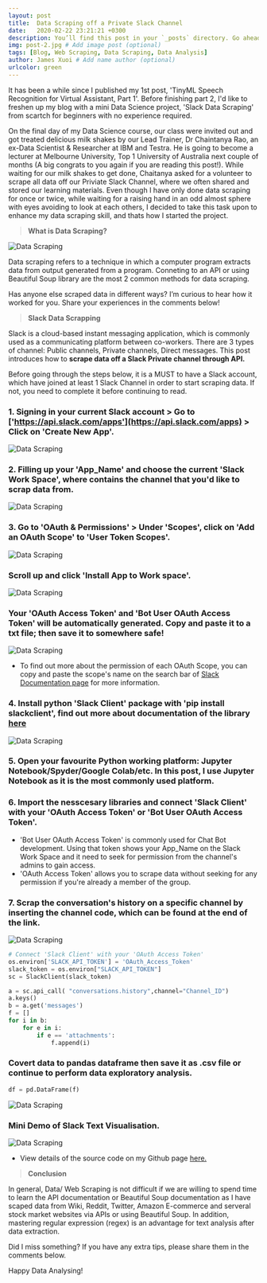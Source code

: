 ```yaml
---
layout: post
title:  Data Scraping off a Private Slack Channel
date:   2020-02-22 23:21:21 +0300
description: You’ll find this post in your `_posts` directory. Go ahead and edit it and re-build the site to see your changes. # Add post description (optional)
img: post-2.jpg # Add image post (optional)
tags: [Blog, Web Scraping, Data Scraping, Data Analysis]
author: James Xuoi # Add name author (optional)
urlcolor: green
--- 
```


It has been a while since I published my 1st post, 'TinyML Speech Recognition for Virtual Assistant, Part 1'. Before finishing part 2, I'd like to freshen up my blog with a mini Data Science project, 'Slack Data Scraping' from scartch for beginners with no experience required. 

On the final day of my Data Science course, our class were invited out and got treated delicious milk shakes by our Lead Trainer, Dr Chaintanya Rao, an ex-Data Scientist & Researcher at IBM and Testra. He is going to become a lecturer at Melbourne University, Top 1 University of Australia next couple of months (A big congrats to you again if you are reading this post!). While waiting for our milk shakes to get done, Chaitanya asked for a volunteer to scrape all data off our Priviate Slack Channel, where we often shared and stored our learning materials. Even though I have only done data scraping for once or twice, while waiting for a raising hand in an odd almost sphere with eyes avoiding to look at each others, I decided to take this task upon to enhance my data scraping skill, and thats how I started the project.


> **What is Data Scraping?**

![Data Scraping]({{site.baseurl}}/assets/img/post_2/Data-Scraping.jpg)

Data scraping refers to a technique in which a computer program extracts data from output generated from a program. Conneting to an API or using Beautiful Soup library are the most 2 common methods for data scraping.

Has anyone else scraped data in different ways? I’m curious to hear how it worked for you. Share your experiences in the comments below! 

> **Slack Data Scrapping**

Slack is a cloud-based instant messaging application, which is commonly used as a communicating platform between co-workers. There are 3 types of channel: Public channels, Private channels, Direct messages. This post introduces how to **scrape data off a Slack Private channel through API.**

Before going through the steps below, it is a MUST to have a Slack account, which have joined at least 1 Slack Channel in order to start scraping data. If not, you need to complete it before continuing to read.

### 1. Signing in your current Slack account > Go to ['https://api.slack.com/apps'](https://api.slack.com/apps) > Click on 'Create New App'.

![Data Scraping]({{site.baseurl}}/assets/img/post_2/1.jpg)

### 2. Filling up your 'App_Name' and choose the current 'Slack Work Space', where contains the channel that you'd like to scrap data from.

![Data Scraping]({{site.baseurl}}/assets/img/post_2/2.jpg)

### 3. Go to 'OAuth & Permissions' > Under 'Scopes', click on 'Add an OAuth Scope' to 'User Token Scopes'. 

![Data Scraping]({{site.baseurl}}/assets/img/post_2/4.jpg)

###    Scroll up and click 'Install App to Work space'.

![Data Scraping]({{site.baseurl}}/assets/img/post_2/5.jpg)

###    Your 'OAuth Access Token' and 'Bot User OAuth Access Token' will be automatically generated. Copy and paste it to a txt file; then save it to somewhere safe!

![Data Scraping]({{site.baseurl}}/assets/img/post_2/6.jpg)

   * To find out more about the permission of each OAuth Scope, you can copy and paste the scope's name on the search bar of [Slack Documentation page](https://api.slack.com/#read_the_docs) for more information.

### 4. Install python 'Slack Client' package with 'pip install slackclient', find out more about documentation of the library [here](https://pypi.org/project/slackclient/)

![Data Scraping]({{site.baseurl}}/assets/img/post_2/7.jpg)

### 5. Open your favourite Python working platform: Jupyter Notebook/Spyder/Google Colab/etc. In this post, I use Jupyter Notebook as it is the most commonly used platform.

### 6. Import the nesscesary libraries and connect 'Slack Client' with your 'OAuth Access Token' or 'Bot User OAuth Access Token'. 


   * 'Bot User OAuth Access Token' is commonly used for Chat Bot development. Using that token shows your App_Name on the Slack Work Space and it need to seek for permission from the channel's admins to gain access.
   * 'OAuth Access Token' allows you to scrape data without seeking for any permission if you're already a member of the group.

### 7. Scrap the conversation's history on a specific channel by inserting the channel code, which can be found at the end of the link.

![Data Scraping]({{site.baseurl}}/assets/img/post_2/8.jpg)

``` python
# Connect 'Slack Client' with your 'OAuth Access Token' 
os.environ['SLACK_API_TOKEN'] = 'OAuth_Access_Token'
slack_token = os.environ["SLACK_API_TOKEN"]
sc = SlackClient(slack_token)
```
``` python
a = sc.api_call( "conversations.history",channel="Channel_ID")
a.keys()
b = a.get('messages')
f = []
for i in b:
    for e in i:
        if e == 'attachments':
            f.append(i)
```

###    Covert data to pandas dataframe then save it as .csv file or continue to perform data exploratory analysis.

``` python
df = pd.DataFrame(f)
```
![Data Scraping]({{site.baseurl}}/assets/img/post_2/9.jpg)


### Mini Demo of Slack Text Visualisation.

![Data Scraping]({{site.baseurl}}/assets/img/post_2/10.jpg)

   * View details of the source code on my Github page [here.]()

> **Conclusion**

In general, Data/ Web Scraping is not difficult if we are willing to spend time to learn the API documentation or Beautiful Soup documentation as I have scaped data from Wiki, Reddit, Twitter, Amazon E-commerce and serveral stock market websites via APIs or using Beautiful Soup. In addition, mastering regular expression (regex) is an advantage for text analysis after data extraction. 

Did I miss something? If you have any extra tips, please share them in the comments below.

Happy Data Analysing!




